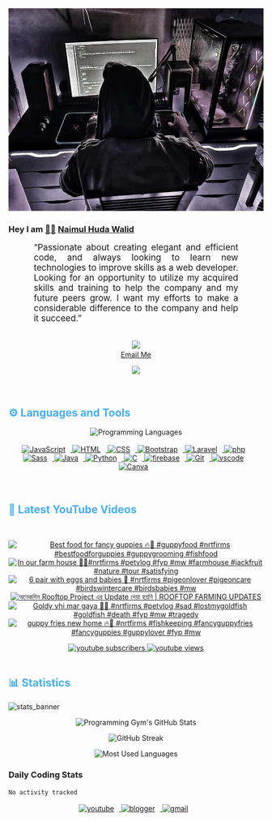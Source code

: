 <!-- ![github_cover_banner](https://www.digitalsolutionservices.com/img/services/web%20development.gif)-->

<div align="center" style="display:block;">
    <img height="400px" width="100%" alt="github cover banner" src="https://raw.githubusercontent.com/NaimulHudaWalid/NaimulHudaWalid/main/272276268_3114779035434264_920860974401480824_n.jpg"/> 
</div>

### Hey I am [👨🏻‍][facebook] [Naimul Huda Walid][youtube]



<p align:"center" style="text-align: justify; margin: 0 50px; font-size: 17px;" >
   “Passionate about creating elegant and efficient code, and always looking to learn new technologies to improve skills as a web developer. Looking for an opportunity to utilize my acquired skills and training to help the company and my future peers grow. I want my efforts to make a considerable difference to the company and help it succeed.”
<br>
<br>
<div align="center">

![](https://visitor-badge.glitch.me/badge?page_id=NaimulHudaWalid)
    <br />
[Email Me](mailto:dev.naimulhuda@gmail.com)
</div>
</p>
<!-- Typing SVG by DenverCoder1 - https://github.com/DenverCoder1/readme-typing-svg -->
<p align="center">
<!--   <a href="https://github.com/DenverCoder1/readme-typing-svg"> -->
    <img src="https://readme-typing-svg.herokuapp.com?color=E22FE4&width=380&height=45&lines=Open-Source+Enthusiast;Learning+In+Public;Empowering+Others;Nice+To+Meet+You+...&center=true"></a>

</p>
<br>
<!-- Languages and Tools -->

<h2 style="color: #44AEFB">⚙️ Languages and Tools</h2>
<div align="center" style="display:block;">
    <img width="100px" alt="Programming Languages" src="https://user-images.githubusercontent.com/78341798/194531121-47b0119a-ce00-439d-b586-125f86acb098.png"/> 
</div>
<br>   
<!-- Icons Resources -->
<!-- https://devicon.dev/ -->
<!-- https://cdn.jsdelivr.net/npm/simple-icons@v3/icons/ -->
<div align="center">
  <a href="https://developer.mozilla.org/en-US/docs/Web/JavaScript" target="_blank" rel="noreferrer">
      <img  alt="JavaScript" height="50px" style="padding-right:10px;" src="https://cdn.jsdelivr.net/gh/devicons/devicon/icons/javascript/javascript-plain.svg"/>
  </a>
  
 
  <a href="https://developer.mozilla.org/en-US/docs/Web/HTML" target="_blank" rel="noreferrer">
      <img  alt="HTML" height="50px" style="padding-right:10px;" src="https://cdn.jsdelivr.net/gh/devicons/devicon/icons/html5/html5-original.svg"/>
  </a>
  <a href="https://developer.mozilla.org/en-US/docs/Web/CSS" target="_blank" rel="noreferrer">
      <img  alt="CSS" height="50px" style="padding-right:10px;" src="https://cdn.jsdelivr.net/gh/devicons/devicon/icons/css3/css3-original.svg"/>
  </a>
  <a href="https://getbootstrap.com/" target="_blank" rel="noreferrer">
      <img  alt="Bootstrap" height="50px" style="padding-right:10px;" src="https://cdn.jsdelivr.net/gh/devicons/devicon/icons/bootstrap/bootstrap-original.svg"/>
  </a> 
  <a href="https://laravel.com/" target="_blank" rel="noreferrer">
      <img  alt="Laravel" height="50px" style="padding-right:10px;" src="https://cdn.jsdelivr.net/gh/devicons/devicon/icons/laravel/laravel-plain.svg"/>
  </a>
  <a href="https://www.php.net/" target="_blank" rel="noreferrer">
      <img  alt="php" height="50px" style="padding-right:10px;" src="https://cdn.jsdelivr.net/gh/devicons/devicon/icons/php/php-original.svg"/>
  </a>
  <a href="https://sass-lang.com/" target="_blank" rel="noreferrer">
      <img  alt="Sass" height="50px" style="padding-right:10px;" src="https://cdn.jsdelivr.net/gh/devicons/devicon/icons/sass/sass-original.svg"/>
  </a>
  <a href="https://www.java.com/en/" target="_blank" rel="noreferrer">
      <img  alt="Java" height="50px" style="padding-right:10px;" src="https://cdn.jsdelivr.net/gh/devicons/devicon/icons/java/java-original.svg"/>
  </a>    
  <a href="https://www.python.org/" target="_blank" rel="noreferrer">
      <img  alt="Python" height="50px" style="padding-right:10px;" src="https://cdn.jsdelivr.net/gh/devicons/devicon/icons/python/python-original.svg"/>
  </a>
  <a href="https://www.cprogramming.com/" target="_blank" rel="noreferrer">
      <img  alt="C" height="50px" style="padding-right:10px;" src="https://cdn.jsdelivr.net/gh/devicons/devicon/icons/c/c-original.svg"/>
  </a>
  
  <a href="https://firebase.google.com/" target="_blank" rel="noreferrer">
      <img  alt="firebase" height="50px" style="padding-right:10px;" src="https://cdn.jsdelivr.net/gh/devicons/devicon/icons/firebase/firebase-plain.svg"/>
  </a>
 
  <a href="https://git-scm.com/" target="_blank" rel="noreferrer">
      <img  alt="Git" height="50px" style="padding-right:10px;" src="https://cdn.jsdelivr.net/gh/devicons/devicon/icons/git/git-original.svg"/>
  </a>
  
  <a href="https://code.visualstudio.com/" target="_blank" rel="noreferrer">
      <img  alt="vscode" height="50px" style="padding-right:10px;"src="https://cdn.jsdelivr.net/gh/devicons/devicon/icons/vscode/vscode-original.svg"/>
  </a>
  <a href="https://www.canva.com/" target="_blank" rel="noreferrer">
      <img  alt="Canva" height="50px" style="padding-right:10px;" src="https://cdn.jsdelivr.net/gh/devicons/devicon/icons/canva/canva-original.svg"/> 
  </a>
</div>
<br>
<br>

<!-- Latest YouTube Videos -->

<h2 style="color: #44AEFB">🎦 Latest YouTube Videos</h2>
<br />

<!-- Resource/Reference: https://github.com/DenverCoder1/github-readme-youtube-cards -->
<div class="youtube videos cards" align="center">

<!-- BEGIN YOUTUBE-CARDS -->
[![Best food for fancy guppies 🔥🖤 #guppyfood #nrtfirms #bestfoodforguppies #guppygrooming #fishfood](https://ytcards.demolab.com/?id=NAD_H_KZtEs&title=Best+food+for+fancy+guppies+%F0%9F%94%A5%F0%9F%96%A4+%23guppyfood+%23nrtfirms+%23bestfoodforguppies+%23guppygrooming+%23fishfood&lang=en&timestamp=1703180355&background_color=%230d1117&title_color=%23ffffff&stats_color=%23dedede&max_title_lines=1&width=250&border_radius=5 "Best food for fancy guppies 🔥🖤 #guppyfood #nrtfirms #bestfoodforguppies #guppygrooming #fishfood")](https://www.youtube.com/watch?v=NAD_H_KZtEs)
[![In our farm house 🖤🔥#nrtfirms #petvlog #fyp #mw #farmhouse #jackfruit #nature #tour #satisfying](https://ytcards.demolab.com/?id=bH5dO-KY4kI&title=In+our+farm+house+%F0%9F%96%A4%F0%9F%94%A5%23nrtfirms+%23petvlog+%23fyp+%23mw+%23farmhouse+%23jackfruit+%23nature+%23tour+%23satisfying&lang=en&timestamp=1703119938&background_color=%230d1117&title_color=%23ffffff&stats_color=%23dedede&max_title_lines=1&width=250&border_radius=5 "In our farm house 🖤🔥#nrtfirms #petvlog #fyp #mw #farmhouse #jackfruit #nature #tour #satisfying")](https://www.youtube.com/watch?v=bH5dO-KY4kI)
[![6 pair with eggs and babies 🥰 #nrtfirms #pigeonlover #pigeoncare #birdswintercare #birdsbabies #mw](https://ytcards.demolab.com/?id=2rv7j6Y059A&title=6+pair+with+eggs+and+babies+%F0%9F%A5%B0+%23nrtfirms+%23pigeonlover+%23pigeoncare+%23birdswintercare+%23birdsbabies+%23mw&lang=en&timestamp=1703116933&background_color=%230d1117&title_color=%23ffffff&stats_color=%23dedede&max_title_lines=1&width=250&border_radius=5 "6 pair with eggs and babies 🥰 #nrtfirms #pigeonlover #pigeoncare #birdswintercare #birdsbabies #mw")](https://www.youtube.com/watch?v=2rv7j6Y059A)
[![অনেকদিন Rooftop Project এর Update দেয়া হয়নি | ROOFTOP FARMING UPDATES](https://ytcards.demolab.com/?id=B-ujSBKUmxw&title=%E0%A6%85%E0%A6%A8%E0%A7%87%E0%A6%95%E0%A6%A6%E0%A6%BF%E0%A6%A8+Rooftop+Project+%E0%A6%8F%E0%A6%B0+Update+%E0%A6%A6%E0%A7%87%E0%A7%9F%E0%A6%BE+%E0%A6%B9%E0%A7%9F%E0%A6%A8%E0%A6%BF+%7C+ROOFTOP+FARMING+UPDATES&lang=en&timestamp=1703111571&background_color=%230d1117&title_color=%23ffffff&stats_color=%23dedede&max_title_lines=1&width=250&border_radius=5 "অনেকদিন Rooftop Project এর Update দেয়া হয়নি | ROOFTOP FARMING UPDATES")](https://www.youtube.com/watch?v=B-ujSBKUmxw)
[![Goldy vhi mar gaya 🥲🥲 #nrtfirms #petvlog #sad #lostmygoldfish #goldfish #death #fyp #mw #tragedy](https://ytcards.demolab.com/?id=cATJVn4bZFg&title=Goldy+vhi+mar+gaya+%F0%9F%A5%B2%F0%9F%A5%B2+%23nrtfirms+%23petvlog+%23sad+%23lostmygoldfish+%23goldfish+%23death+%23fyp+%23mw+%23tragedy&lang=en&timestamp=1703093504&background_color=%230d1117&title_color=%23ffffff&stats_color=%23dedede&max_title_lines=1&width=250&border_radius=5 "Goldy vhi mar gaya 🥲🥲 #nrtfirms #petvlog #sad #lostmygoldfish #goldfish #death #fyp #mw #tragedy")](https://www.youtube.com/watch?v=cATJVn4bZFg)
[![guppy fries new home 🔥🖤 #nrtfirms #fishkeeping #fancyguppyfries #fancyguppies #guppylover #fyp #mw](https://ytcards.demolab.com/?id=ErjraknnUAA&title=guppy+fries+new+home+%F0%9F%94%A5%F0%9F%96%A4+%23nrtfirms+%23fishkeeping+%23fancyguppyfries+%23fancyguppies+%23guppylover+%23fyp+%23mw&lang=en&timestamp=1703030864&background_color=%230d1117&title_color=%23ffffff&stats_color=%23dedede&max_title_lines=1&width=250&border_radius=5 "guppy fries new home 🔥🖤 #nrtfirms #fishkeeping #fancyguppyfries #fancyguppies #guppylover #fyp #mw")](https://www.youtube.com/watch?v=ErjraknnUAA)
<!-- END YOUTUBE-CARDS -->
</div>

<!-- Begin Youtube Buttons -->
<!-- Resource/Reference:  https://github.com/DenverCoder1/custom-icon-badges -->
<div class="youtube buttons" align="center">
    <a href="https://www.youtube.com/channel/UCa3YaFwzSII0kKg3Nads2dQ"  target="_blank">
        <img alt="youtube subscribers" src="https://img.shields.io/youtube/channel/subscribers/UCa3YaFwzSII0kKg3Nads2dQ?logo=youtube&logoColor=red&style=for-the-badge"/>
    </a> 
    <a href="https://www.youtube.com/channel/UCa3YaFwzSII0kKg3Nads2dQ"  target="_blank">
        <img alt="youtube views" src="https://custom-icon-badges.demolab.com/youtube/channel/views/UCa3YaFwzSII0kKg3Nads2dQ?color=%23E05D44&logo=eye&logoColor=white&style=for-the-badge&labelColor=#555555"/>
    </a> 
</div>
<br>
<!-- End Youtube Buttons -->

<!-- Statistics -->

<h2 style="color: #44AEFB">📊 Statistics</h2>

![stats_banner](https://user-images.githubusercontent.com/78341798/194534778-d662496c-ae00-4e8d-ae9b-b90912054e7f.gif)

<!-- Begin Stats Cards -->
<!-- Resources:  -->
<!-- Github & Languages Stats: https://github.com/naimul15-12090/github-readme-stats --> 
<!-- Streak Stats: https://github.com/denvercoder1/github-readme-streak-stats -->
<!-- Change the value after ?username= to your GitHub username. -->
<div class="stats" align="center">

![Programming Gym's GitHub Stats](https://github-readme-stats.vercel.app/api?username=NaimulHudaWalid&hide=stars&count_private=true&show_icons=true&theme=algolia&border_radius=20)

![GitHub Streak](https://streak-stats.demolab.com?user=NaimulHudaWalid&count_private=true&theme=algolia&border_radius=22)

![Most Used Languages](https://github-readme-stats.vercel.app/api/top-langs/?username=NaimulHudaWalid&langs_count=8&layout=compact&show_icons=true&theme=algolia&border_radius=20)
    
<!-- ![Top Langs](https://github-readme-stats.vercel.app/api/top-langs/?username=naimul15-12090&langs_count=8) -->
<!-- [![Top Langs](https://github-readme-stats.vercel.app/api/top-langs/?username=naimul15-12090&layout=compact)](https://github.com/anuraghazra/github-readme-stats)
 -->
    
</div>
<!--  End Stats Cards -->



### Daily Coding Stats
<!--START_SECTION:waka-->

```txt
No activity tracked
```

<!--END_SECTION:waka-->
<!-- Begin Footer -->
<!-- Icons Resources -->
<!-- https://devicon.dev/ -->
<div class="footer" align="center" style="margin:15px;">
    <a href="https://www.youtube.com/channel/UCa3YaFwzSII0kKg3Nads2dQ" target="_blank">
        <img  style="margin:0 10px 10px 0;" src="https://user-images.githubusercontent.com/78341798/194531650-698ef1b1-9cbd-4b4f-96ef-5a2ec4b5d7e6.svg" alt="youtube" width="40px"/>
    </a>
    <a href="https://www.linkedin.com/in/naimulhudawalid/" target="_blank">
        <img style="margin:0 10px 10px 0;" src="https://user-images.githubusercontent.com/78341798/194531458-b5dfeb1b-bad5-4dfa-909a-2e402262db9a.svg" alt="blogger" width="40px"/>
    </a>
    <a href="mailto:dev.naimulhuda@gmail.com" target="_blank">
        <img style="margin:0 10px 10px 0;" src="https://user-images.githubusercontent.com/78341798/194531383-ddb2b774-5bb9-491c-b601-4a4a7d9792fb.svg" alt="gmail" width="40px"/>
    </a>
</div>
<!-- End Footer -->

[youtube]: https://www.youtube.com/channel/UCa3YaFwzSII0kKg3Nads2dQ
[facebook]: https://www.facebook.com/profile.php?id=100007065945838
